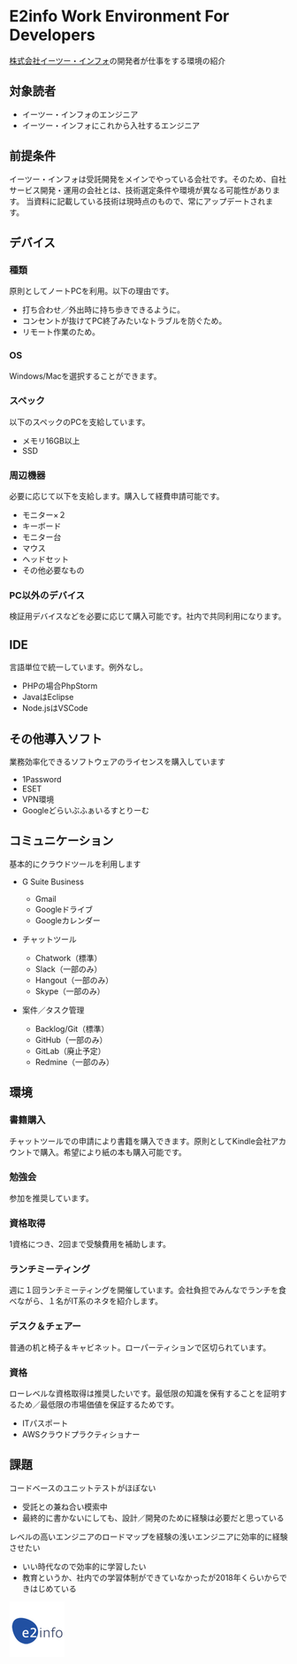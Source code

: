 # E2info Work Environment For Developers

[株式会社イーツー・インフォ](https://www.e2info.co.jp/)の開発者が仕事をする環境の紹介

## 対象読者

* イーツー・インフォのエンジニア
* イーツー・インフォにこれから入社するエンジニア

## 前提条件

イーツー・インフォは受託開発をメインでやっている会社です。そのため、自社サービス開発・運用の会社とは、技術選定条件や環境が異なる可能性があります。
当資料に記載している技術は現時点のもので、常にアップデートされます。

## デバイス

### 種類

原則としてノートPCを利用。以下の理由です。

* 打ち合わせ／外出時に持ち歩きできるように。
* コンセントが抜けてPC終了みたいなトラブルを防ぐため。
* リモート作業のため。

### OS

Windows/Macを選択することができます。

### スペック

以下のスペックのPCを支給しています。

* メモリ16GB以上
* SSD

### 周辺機器

必要に応じて以下を支給します。購入して経費申請可能です。

* モニター×２
* キーボード
* モニター台
* マウス
* ヘッドセット
* その他必要なもの

### PC以外のデバイス

検証用デバイスなどを必要に応じて購入可能です。社内で共同利用になります。

## IDE

言語単位で統一しています。例外なし。

* PHPの場合PhpStorm
* JavaはEclipse
* Node.jsはVSCode

## その他導入ソフト

業務効率化できるソフトウェアのライセンスを購入しています

* 1Password
* ESET
* VPN環境
* Googleどらいぶふぁいるすとりーむ

## コミュニケーション

基本的にクラウドツールを利用します

* G Suite Business
    * Gmail
    * Googleドライブ
    * Googleカレンダー

* チャットツール
    * Chatwork（標準）
    * Slack（一部のみ）
    * Hangout（一部のみ）
    * Skype（一部のみ）
    
* 案件／タスク管理
    * Backlog/Git（標準）
    * GitHub（一部のみ）
    * GitLab（廃止予定）
    * Redmine（一部のみ）
    

## 環境

### 書籍購入

チャットツールでの申請により書籍を購入できます。原則としてKindle会社アカウントで購入。希望により紙の本も購入可能です。

### 勉強会

参加を推奨しています。

### 資格取得

1資格につき、2回まで受験費用を補助します。

### ランチミーティング

週に１回ランチミーティングを開催しています。会社負担でみんなでランチを食べながら、１名がIT系のネタを紹介します。

### デスク＆チェアー

普通の机と椅子＆キャビネット。ローパーティションで区切られています。

### 資格

ローレベルな資格取得は推奨したいです。最低限の知識を保有することを証明するため／最低限の市場価値を保証するためです。

* ITパスポート
* AWSクラウドプラクティショナー

## 課題

コードベースのユニットテストがほぼない

* 受託との兼ね合い模索中
* 最終的に書かないにしても、設計／開発のために経験は必要だと思っている

レベルの高いエンジニアのロードマップを経験の浅いエンジニアに効率的に経験させたい
 
* いい時代なので効率的に学習したい
* 教育というか、社内での学習体制ができていなかったが2018年くらいからできはじめている

![イーツー・インフォロゴ](https://raw.githubusercontent.com/e2info/e2info-warehouse/master/images/logo/logo100x100_transparent.png)
